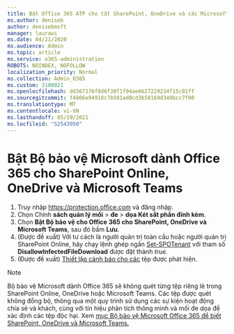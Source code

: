```yaml
---
title: Bật Office 365 ATP cho tất SharePoint, OneDrive và các Microsoft Teams
ms.author: deniseb
author: denisebmsft
manager: laurawi
ms.date: 04/21/2020
ms.audience: Admin
ms.topic: article
ms.service: o365-administration
ROBOTS: NOINDEX, NOFOLLOW
localization_priority: Normal
ms.collection: Admin_O365
ms.custom: 3100021
ms.openlocfilehash: dd367176f8d6f38f1f94ae6627229234f15c81ff
ms.sourcegitcommit: f4866e94918c7b591ad0cd3b58169d340bcc7f00
ms.translationtype: MT
ms.contentlocale: vi-VN
ms.lasthandoff: 05/19/2021
ms.locfileid: "52543950"
---
```

# <a name="enable-microsoft-defender-for-office-365-for-sharepoint-online-onedrive-and-microsoft-teams"></a>Bật Bộ bảo vệ Microsoft dành Office 365 cho SharePoint Online, OneDrive và Microsoft Teams

1. Truy nhập https://protection.office.com và đăng nhập.
2. Chọn Chính **sách quản lý mối**  >  **đe**  >  **dọa Két sắt phần đính kèm**.
3. Chọn **Bật Bộ bảo vệ cho Office 365 cho SharePoint, OneDrive và Microsoft Teams**, sau đó bấm **Lưu**.
4. (Được đề xuất) Với tư cách là người quản trị toàn cầu hoặc người quản trị SharePoint Online, hãy chạy lệnh ghép ngắn [Set-SPOTenant](/powershell/module/sharepoint-online/Set-SPOTenant?view=sharepoint-ps) với tham số **DisallowInfectedFileDownload** được đặt thành *true.*
5. (Được đề xuất) [Thiết lập cảnh báo cho các](/microsoft-365/security/office-365-security/turn-on-atp-for-spo-odb-and-teams#set-up-alerts-for-detected-files) tệp được phát hiện.

> [!NOTE]
> Bộ bảo vệ Microsoft dành Office 365 sẽ không quét từng tệp riêng lẻ trong SharePoint Online, OneDrive hoặc Microsoft Teams. Các tệp được quét không đồng bộ, thông qua một quy trình sử dụng các sự kiện hoạt động chia sẻ và khách, cùng với tín hiệu phân tích thông minh và mối đe dọa để xác định các tệp độc hại. Xem [mục Bộ bảo vệ Microsoft Office 365 để biết SharePoint, OneDrive và Microsoft Teams.](/microsoft-365/security/office-365-security/atp-for-spo-odb-and-teams)